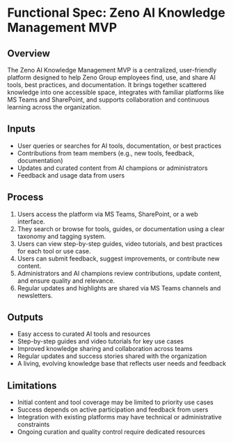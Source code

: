 # Functional Spec: Zeno AI Knowledge Management MVP

## Overview
The Zeno AI Knowledge Management MVP is a centralized, user-friendly platform designed to help Zeno Group employees find, use, and share AI tools, best practices, and documentation. It brings together scattered knowledge into one accessible space, integrates with familiar platforms like MS Teams and SharePoint, and supports collaboration and continuous learning across the organization.

## Inputs
- User queries or searches for AI tools, documentation, or best practices
- Contributions from team members (e.g., new tools, feedback, documentation)
- Updates and curated content from AI champions or administrators
- Feedback and usage data from users

## Process
1. Users access the platform via MS Teams, SharePoint, or a web interface.
2. They search or browse for tools, guides, or documentation using a clear taxonomy and tagging system.
3. Users can view step-by-step guides, video tutorials, and best practices for each tool or use case.
4. Users can submit feedback, suggest improvements, or contribute new content.
5. Administrators and AI champions review contributions, update content, and ensure quality and relevance.
6. Regular updates and highlights are shared via MS Teams channels and newsletters.

## Outputs
- Easy access to curated AI tools and resources
- Step-by-step guides and video tutorials for key use cases
- Improved knowledge sharing and collaboration across teams
- Regular updates and success stories shared with the organization
- A living, evolving knowledge base that reflects user needs and feedback

## Limitations
- Initial content and tool coverage may be limited to priority use cases
- Success depends on active participation and feedback from users
- Integration with existing platforms may have technical or administrative constraints
- Ongoing curation and quality control require dedicated resources 